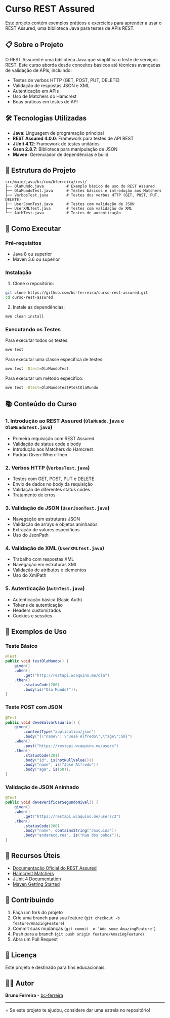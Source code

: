 # Curso REST Assured

Este projeto contém exemplos práticos e exercícios para aprender a usar o REST Assured, uma biblioteca Java para testes de APIs REST.

## 📋 Sobre o Projeto

O REST Assured é uma biblioteca Java que simplifica o teste de serviços REST. Este curso aborda desde conceitos básicos até técnicas avançadas de validação de APIs, incluindo:

- Testes de verbos HTTP (GET, POST, PUT, DELETE)
- Validação de respostas JSON e XML
- Autenticação em APIs
- Uso de Matchers do Hamcrest
- Boas práticas em testes de API

## 🛠️ Tecnologias Utilizadas

- **Java**: Linguagem de programação principal
- **REST Assured 4.0.0**: Framework para testes de API REST
- **JUnit 4.12**: Framework de testes unitários
- **Gson 2.8.7**: Biblioteca para manipulação de JSON
- **Maven**: Gerenciador de dependências e build

## 📁 Estrutura do Projeto

```
src/main/java/br/com/bferreira/rest/
├── OlaMundo.java          # Exemplo básico de uso do REST Assured
├── OlaMundoTest.java      # Testes básicos e introdução aos Matchers
├── VerbosTest.java        # Testes dos verbos HTTP (GET, POST, PUT, DELETE)
├── UserJsonTest.java      # Testes com validação de JSON
├── UserXMLTest.java       # Testes com validação de XML
└── AuthTest.java          # Testes de autenticação
```

## 🚀 Como Executar

### Pré-requisitos

- Java 8 ou superior
- Maven 3.6 ou superior

### Instalação

1. Clone o repositório:
```bash
git clone https://github.com/bc-ferreira/curso-rest-assured.git
cd curso-rest-assured
```

2. Instale as dependências:
```bash
mvn clean install
```

### Executando os Testes

Para executar todos os testes:
```bash
mvn test
```

Para executar uma classe específica de testes:
```bash
mvn test -Dtest=OlaMundoTest
```

Para executar um método específico:
```bash
mvn test -Dtest=OlaMundoTest#testOlaMundo
```

## 📚 Conteúdo do Curso

### 1. Introdução ao REST Assured (`OlaMundo.java` e `OlaMundoTest.java`)
- Primeira requisição com REST Assured
- Validação de status code e body
- Introdução aos Matchers do Hamcrest
- Padrão Given-When-Then

### 2. Verbos HTTP (`VerbosTest.java`)
- Testes com GET, POST, PUT e DELETE
- Envio de dados no body da requisição
- Validação de diferentes status codes
- Tratamento de erros

### 3. Validação de JSON (`UserJsonTest.java`)
- Navegação em estruturas JSON
- Validação de arrays e objetos aninhados
- Extração de valores específicos
- Uso do JsonPath

### 4. Validação de XML (`UserXMLTest.java`)
- Trabalho com respostas XML
- Navegação em estruturas XML
- Validação de atributos e elementos
- Uso do XmlPath

### 5. Autenticação (`AuthTest.java`)
- Autenticação básica (Basic Auth)
- Tokens de autenticação
- Headers customizados
- Cookies e sessões

## 🔧 Exemplos de Uso

### Teste Básico
```java
@Test
public void testOlaMundo() {
    given()
    .when()
        .get("http://restapi.wcaquino.me/ola")
    .then()
        .statusCode(200)
        .body(is("Ola Mundo!"));
}
```

### Teste POST com JSON
```java
@Test
public void deveSalvarUsuario() {
    given()
        .contentType("application/json")
        .body("{\"name\": \"José Alfredo\",\"age\":50}")
    .when()
        .post("https://restapi.wcaquino.me/users")
    .then()
        .statusCode(201)
        .body("id", is(notNullValue()))
        .body("name", is("José Alfredo"))
        .body("age", is(50));
}
```

### Validação de JSON Aninhado
```java
@Test
public void deveVerificarSegundoNivel() {
    given()
    .when()
        .get("https://restapi.wcaquino.me/users/2")
    .then()
        .statusCode(200)
        .body("name", containsString("Joaquina"))
        .body("endereco.rua", is("Rua dos bobos"));
}
```

## 📖 Recursos Úteis

- [Documentação Oficial do REST Assured](https://rest-assured.io/)
- [Hamcrest Matchers](http://hamcrest.org/JavaHamcrest/)
- [JUnit 4 Documentation](https://junit.org/junit4/)
- [Maven Getting Started](https://maven.apache.org/guides/getting-started/)

## 🤝 Contribuindo

1. Faça um fork do projeto
2. Crie uma branch para sua feature (`git checkout -b feature/AmazingFeature`)
3. Commit suas mudanças (`git commit -m 'Add some AmazingFeature'`)
4. Push para a branch (`git push origin feature/AmazingFeature`)
5. Abra um Pull Request

## 📝 Licença

Este projeto é destinado para fins educacionais.

## 👨‍💻 Autor

**Bruno Ferreira** - [bc-ferreira](https://github.com/bc-ferreira)

---

⭐ Se este projeto te ajudou, considere dar uma estrela no repositório!